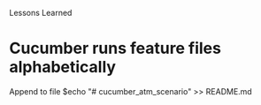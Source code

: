 Lessons Learned
# Cucumber runs feature files alphabetically
Append to file
$echo "# cucumber_atm_scenario" >> README.md

